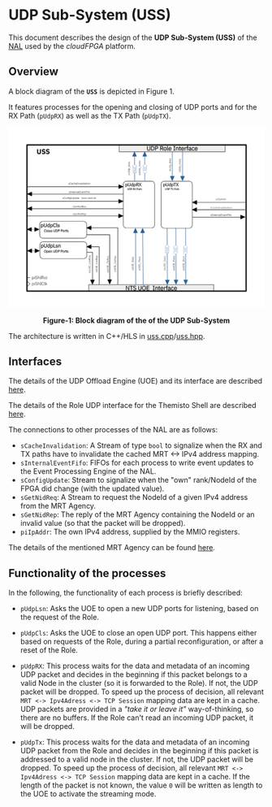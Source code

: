 UDP Sub-System (USS)
======================

This document describes the design of the **UDP Sub-System (USS)** of the [NAL](https://github.com/cloudFPGA/cFDK/blob/main/DOC/NAL/./NAL.md) used by the *cloudFPGA* platform.

## Overview

A block diagram of the **`USS`** is depicted in Figure 1. 

It features processes for the opening and closing of UDP ports and for the RX Path (`pUdpRX`) as well as the TX Path (`pUdpTX`).

![Block Diagram of the NAL](https://github.com/cloudFPGA/cFDK/blob/main/DOC/NAL/./images/Fig-USS-Structure.png?raw=true#center)

<p align="center"><b>Figure-1: Block diagram of the of the UDP Sub-System</b></p>

The architecture is written in C++/HLS in  [uss.cpp](../../SRA/LIB/SHELL/LIB/hls/NAL/src/uss.cpp)/[uss.hpp](../../SRA/LIB/SHELL/LIB/hls/NAL/src/uss.hpp).

## Interfaces

The details of the UDP Offload Engine (UOE) and its interface are described [here](https://github.com/cloudFPGA/cFDK/blob/main/DOC/NAL/../NTS/UOE.md). 

The details of the Role UDP interface for the Themisto Shell are described [here](https://github.com/cloudFPGA/cFDK/blob/main/DOC/NAL/../Themisto.md).

The connections to other processes of the NAL are as follows: 

- `sCacheInvalidation`: A Stream of type `bool` to signalize when the RX and TX paths have to invalidate the cached MRT <-> IPv4 address mapping.
- `sInternalEventFifo`: FIFOs for each process to write event updates to the Event Processing Engine of the NAL.
- `sConfigUpdate`: Stream to signalize when the "own" rank/NodeId of the FPGA did change (with the updated value).
- `sGetNidReq`: A Stream to request the NodeId of a given IPv4 address from the MRT Agency.
- `sGetNidRep`: The reply of the MRT Agency containing the NodeId or an invalid value (so that the packet will be dropped). 
- `piIpAddr`: The own IPv4 address, supplied by the MMIO registers.

The details of the mentioned MRT Agency can be found [here](https://github.com/cloudFPGA/cFDK/blob/main/DOC/NAL/./HSS.md).

## Functionality of the processes

In the following, the functionality of each process is briefly described:

- `pUdpLsn`: Asks the UOE to open a new UDP ports for listening, based on the request of the Role.

- `pUdpCls`: Asks the UOE to close an open UDP port. This happens either based on requests of the Role, during a partial reconfiguration, or after a reset of the Role. 

- `pUdpRX`: This process waits for the data and metadata of an incoming UDP packet and decides in the beginning if this packet belongs to a valid Node in the cluster (so it is forwarded to the Role). If not, the UDP packet will be dropped. To speed up the process of decision, all relevant `MRT <-> Ipv4Adress <-> TCP Session` mapping data are kept in a cache. UDP packets are provided in a *"take it or leave it"* way-of-thinking, so there are no buffers. If the Role can't read an incoming UDP packet, it will be dropped. 

- `pUdpTx`: This process waits for the data and metadata of an incoming UDP packet from the Role and decides in the beginning if this packet is addressed to a valid node in the cluster. If not, the UDP packet will be dropped. To speed up the process of decision, all relevant `MRT <-> Ipv4Adress <-> TCP Session` mapping data are kept in a cache. If the length of the packet is not known, the value `0` will be written as length to the UOE to activate the streaming mode. 
